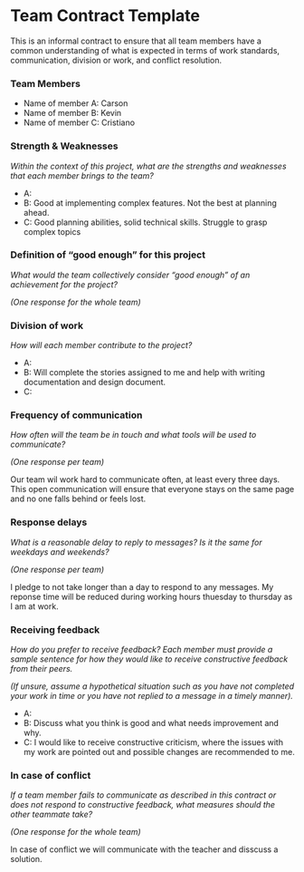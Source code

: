# Team Contract Template

This is an informal contract to ensure that all team members have a common understanding of what is expected in terms of work standards, communication, division or work, and conflict resolution.

### Team Members

- Name of member A: Carson 
- Name of member B: Kevin
- Name of member C: Cristiano

### Strength & Weaknesses

*Within the context of this project, what are the strengths and weaknesses that each member brings to the team?*

- A: 
- B: Good at implementing complex features. Not the best at planning ahead.
- C: Good planning abilities, solid technical skills. Struggle to grasp complex topics

### Definition of “good enough” for this project

*What would the team collectively consider “good enough” of an achievement for the project?*

*(One response for the whole team)*

### Division of work

*How will each member contribute to the project?*

- A:
- B: Will complete the stories assigned to me and help with writing documentation and design document.
- C:

### Frequency of communication

*How often will the team be in touch and what tools will be used to communicate?*

*(One response per team)*

Our team wil work hard to communicate often, at least every three days. This open communication will ensure that everyone stays on the same page and no one falls behind or feels lost.

### Response delays

*What is a reasonable delay to reply to messages? Is it the same for weekdays and weekends?*

*(One response per team)*

I pledge to not take longer than a day to respond to any messages. My reponse time will be reduced during working hours thuesday to thursday as I am at work.

### Receiving feedback

*How do you prefer to receive feedback? Each member must provide a sample sentence for how they would like to receive constructive feedback from their peers.*

*(If unsure, assume a hypothetical situation such as you have not completed your work in time or you have not replied to a message in a timely manner).*

- A:
- B: Discuss what you think is good and what needs improvement and why.
- C: I would like to receive constructive criticism, where the issues with my work are pointed out and possible changes are recommended to me.
### In case of conflict

*If a team member fails to communicate as described in this contract or does not respond to constructive feedback, what measures should the other teammate take?*

*(One response for the whole team)*

In case of conflict we will communicate with the teacher and disscuss a solution.